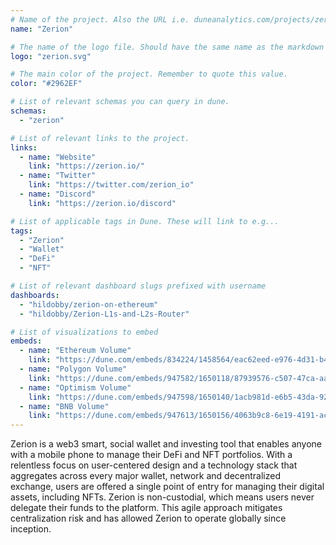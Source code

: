 ```yaml
---
# Name of the project. Also the URL i.e. duneanalytics.com/projects/zerion.
name: "Zerion"

# The name of the logo file. Should have the same name as the markdown file.
logo: "zerion.svg"

# The main color of the project. Remember to quote this value.
color: "#2962EF"

# List of relevant schemas you can query in dune.
schemas:
  - "zerion"

# List of relevant links to the project.
links:
  - name: "Website"
    link: "https://zerion.io/"
  - name: "Twitter"
    link: "https://twitter.com/zerion_io"
  - name: "Discord"
    link: "https://zerion.io/discord"

# List of applicable tags in Dune. These will link to e.g...
tags:
  - "Zerion"
  - "Wallet"
  - "DeFi"
  - "NFT"

# List of relevant dashboard slugs prefixed with username
dashboards:
  - "hildobby/zerion-on-ethereum"
  - "hildobby/Zerion-L1s-and-L2s-Router"

# List of visualizations to embed
embeds:
  - name: "Ethereum Volume"
    link: "https://dune.com/embeds/834224/1458564/eac62eed-e976-4d31-b4c0-01697030b042"
  - name: "Polygon Volume"
    link: "https://dune.com/embeds/947582/1650118/87939576-c507-47ca-aa86-f570f0cb9d1c"
  - name: "Optimism Volume"
    link: "https://dune.com/embeds/947598/1650140/1acb981d-e6b5-43da-921f-f0b022dfdd1e"
  - name: "BNB Volume"
    link: "https://dune.com/embeds/947613/1650156/4063b9c8-6e19-4191-ac2c-65ebf2958ebc"
---
```


Zerion is a web3 smart, social wallet and investing tool that enables anyone with a mobile phone to manage their DeFi and NFT portfolios. With a relentless focus on user-centered design and a technology stack that aggregates across every major wallet, network and decentralized exchange, users are offered a single point of entry for managing their digital assets, including NFTs. Zerion is non-custodial, which means users never delegate their funds to the platform. This agile approach mitigates centralization risk and has allowed Zerion to operate globally since inception.
